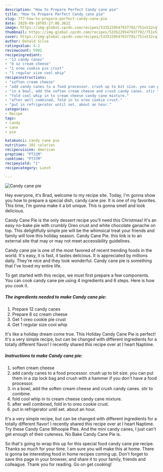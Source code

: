 ```yaml
---
description: "How to Prepare Perfect Candy cane pie"
title: "How to Prepare Perfect Candy cane pie"
slug: 777-how-to-prepare-perfect-candy-cane-pie
date: 2020-09-18T05:27:08.362Z
image: https://img-global.cpcdn.com/recipes/5335229547937792/751x532cq70/candy-cane-pie-recipe-main-photo.jpg
thumbnail: https://img-global.cpcdn.com/recipes/5335229547937792/751x532cq70/candy-cane-pie-recipe-main-photo.jpg
cover: https://img-global.cpcdn.com/recipes/5335229547937792/751x532cq70/candy-cane-pie-recipe-main-photo.jpg
author: Donald Silva
ratingvalue: 4.2
reviewcount: 5902
recipeingredient:
- "12 candy canes"
- "8 oz cream cheese"
- "1 oreo cookie pie crust"
- "1 regular size cool whip"
recipeinstructions:
- "soften cream cheese"
- "add candy canes to a food processor. crush up to bit size. you can put them in a zip lock bag and crush with a hammer if you don&#39;t have a food processor."
- "in a bowl, add the soften cream cheese and crush candy canes. stir to combine."
- "fold cool whip in to cream cheese candy cane mixture."
- "after well combined, fold in to oreo cookie crust."
- "put in refrigerator until set. about an hour."
categories:
- Recipe
tags:
- candy
- cane
- pie

katakunci: candy cane pie 
nutrition: 101 calories
recipecuisine: American
preptime: "PT22M"
cooktime: "PT37M"
recipeyield: "1"
recipecategory: Lunch

---
```



![Candy cane pie](https://img-global.cpcdn.com/recipes/5335229547937792/751x532cq70/candy-cane-pie-recipe-main-photo.jpg)

Hey everyone, it's Brad, welcome to my recipe site. Today, I'm gonna show you how to prepare a special dish, candy cane pie. It is one of my favorites. This time, I'm gonna make it a bit unique. This is gonna smell and look delicious.

Candy Cane Pie is the only dessert recipe you&#39;ll need this Christmas! It&#39;s an easy no-bake pie with crumbly Oreo crust and white chocolate ganache on top. This delightfully simple pie will be the whimsical treat your friends and family will love this holiday season. Candy Cane Pie. this link is to an external site that may or may not meet accessibility guidelines.

Candy cane pie is one of the most favored of recent trending foods in the world. It's easy, it is fast, it tastes delicious. It is appreciated by millions daily. They're nice and they look wonderful. Candy cane pie is something that I've loved my entire life.


To get started with this recipe, we must first prepare a few components. You can cook candy cane pie using 4 ingredients and 6 steps. Here is how you cook it.

<!--inarticleads1-->

##### The ingredients needed to make Candy cane pie:

1. Prepare 12 candy canes
1. Prepare 8 oz cream cheese
1. Get 1 oreo cookie pie crust
1. Get 1 regular size cool whip


It&#39;s like a holiday dream come true. This Holiday Candy Cane Pie is perfect! It&#39;s a very simple recipe, but can be changed with different ingredients for a totally different flavor! I recently shared this recipe over at I heart Naptime. 

<!--inarticleads2-->

##### Instructions to make Candy cane pie:

1. soften cream cheese
1. add candy canes to a food processor. crush up to bit size. you can put them in a zip lock bag and crush with a hammer if you don&#39;t have a food processor.
1. in a bowl, add the soften cream cheese and crush candy canes. stir to combine.
1. fold cool whip in to cream cheese candy cane mixture.
1. after well combined, fold in to oreo cookie crust.
1. put in refrigerator until set. about an hour.


It&#39;s a very simple recipe, but can be changed with different ingredients for a totally different flavor! I recently shared this recipe over at I heart Naptime. Try these Candy Cane Whoopie Pies. And the mini candy canes, I just can&#39;t get enough of their cuteness. No Bake Candy Cane Pie is. 

So that's going to wrap this up for this special food candy cane pie recipe. Thanks so much for your time. I am sure you will make this at home. There is gonna be interesting food in home recipes coming up. Don't forget to save this page in your browser, and share it to your family, friends and colleague. Thank you for reading. Go on get cooking!
